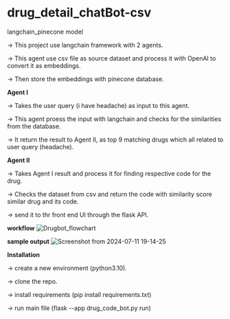 # drug_detail_chatBot-csv
langchain_pinecone model

-> This project use langchain framework with 2 agents.

-> This agent use csv file as source dataset and process it with OpenAI to convert it as embeddings.

-> Then store the embeddings with pinecone database.

 **Agent I**
 
   -> Takes the user query (i have headache) as input to this agent.
   
   -> This agent proess the input with langchain and checks for the similarities from the database.
   
   -> It return the result to Agent II, as top 9 matching drugs which all related to user query (headache).

 **Agent II**
 
   -> Takes Agent I result and process it for finding respective code for the drug.
   
   -> Checks the dataset from csv and return the code with similarity score similar drug and its code.
   
   -> send it to thr front end UI through the flask API.
    
**workflow**
![Drugbot_flowchart](https://github.com/user-attachments/assets/8477a104-8e36-4d9e-8c71-f9113899a7f5)

**sample output**
![Screenshot from 2024-07-11 19-14-25](https://github.com/user-attachments/assets/47d31817-723c-40be-93e1-7ff8e7f7e0f3)

**Installation**

-> create a new environment (python3.10).

-> clone the repo.

-> install requirements (pip install requirements.txt)

-> run main file (flask --app drug_code_bot.py run)

